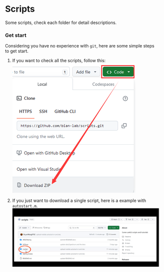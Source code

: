 # Scripts

Some scripts, check each folder for detail descriptions.

### Get start
Considering you have no experience with `git`, here are some simple steps to get start.

1. If you want to check all the scripts, follow this:
![download zip](./imgs/download_zip.png)

2. If you just want to download a single script, here is a example with `autostart.m`.
![download autostart](./imgs/download_autostart.gif)


